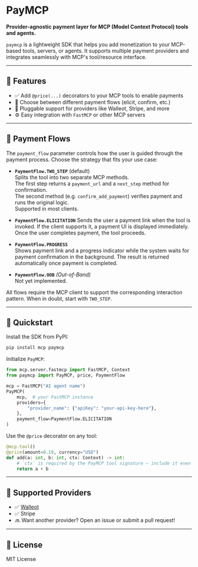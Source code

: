 # PayMCP

**Provider-agnostic payment layer for MCP (Model Context Protocol) tools and agents.**

`paymcp` is a lightweight SDK that helps you add monetization to your MCP-based tools, servers, or agents. It supports multiple payment providers and integrates seamlessly with MCP's tool/resource interface.

---

## 🔧 Features

- ✅ Add `@price(...)` decorators to your MCP tools to enable payments
- 🔁 Choose between different payment flows (elicit, confirm, etc.)
- 🔌 Pluggable support for providers like Walleot, Stripe, and more
- ⚙️ Easy integration with `FastMCP` or other MCP servers

---

## 🧭 Payment Flows

The `payment_flow` parameter controls how the user is guided through the payment process. Choose the strategy that fits your use case:

 - **`PaymentFlow.TWO_STEP`** (default)  
  Splits the tool into two separate MCP methods.  
  The first step returns a `payment_url` and a `next_step` method for confirmation.  
  The second method (e.g. `confirm_add_payment`) verifies payment and runs the original logic.  
  Supported in most clients.

- **`PaymentFlow.ELICITATION`** 
  Sends the user a payment link when the tool is invoked. If the client supports it, a payment UI is displayed immediately. Once the user completes payment, the tool proceeds.


- **`PaymentFlow.PROGRESS`**  
  Shows payment link and a progress indicator while the system waits for payment confirmation in the background. The result is returned automatically once payment is completed. 

- **`PaymentFlow.OOB`** *(Out-of-Band)*  
Not yet implemented.

All flows require the MCP client to support the corresponding interaction pattern. When in doubt, start with `TWO_STEP`.

---

## 🚀 Quickstart

Install the SDK from PyPI:
```bash
pip install mcp paymcp
```

Initialize `PayMCP`:

```python
from mcp.server.fastmcp import FastMCP, Context
from paymcp import PayMCP, price, PaymentFlow

mcp = FastMCP("AI agent name")
PayMCP(
    mcp,  # your FastMCP instance
    providers={
        "provider_name": {"apiKey": "your-api-key-here"},
    },
    payment_flow=PaymentFlow.ELICITATION
)
```

Use the `@price` decorator on any tool:

```python
@mcp.tool()
@price(amount=0.19, currency="USD")
def add(a: int, b: int, ctx: Context) -> int:
    # `ctx` is required by the PayMCP tool signature — include it even if unused
    return a + b
```

---

## 🧩 Supported Providers

- ✅ [Walleot](https://walleot.com/developers)
- ✅ Stripe
- 🔜 Want another provider? Open an issue or submit a pull request!

---

## 📄 License

MIT License
